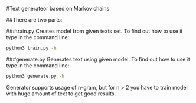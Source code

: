 #Text generateor based on Markov chains

##There are two parts:

###train.py
Creates model from given texts set. To find out how to use it type in the command line:
```bash
python3 train.py -h
```

###generate.py
Generates text using given model. To find out how to use it type in the command line:
```bash
python3 generate.py -h
```

Generator supports usage of n-gram, but for n > 2 you have to train model with huge amount of text
to get good results.